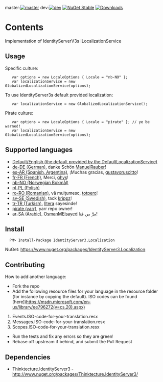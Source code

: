 ﻿master:[![master](https://ci.appveyor.com/api/projects/status/63g2yulmxod35vd1/branch/master?svg=true)](https://ci.appveyor.com/project/JohnKorsnes/identityserver3-contrib-localization/branch/master)
dev:[![dev](https://ci.appveyor.com/api/projects/status/63g2yulmxod35vd1/branch/dev?svg=true)](https://ci.appveyor.com/project/JohnKorsnes/identityserver3-contrib-localization/branch/dev)
[![NuGet Stable](http://img.shields.io/nuget/v/IdentityServer3.Localization.svg?style=flat)](https://www.nuget.org/packages/IdentityServer3.Localization/)
[![Downloads](https://img.shields.io/nuget/dt/IdentityServer3.Localization.svg)](https://www.nuget.org/packages/IdentityServer3.Localization/)

# Contents

Implementation of IdentityServerV3s ILocalizationService


## Usage

Specific culture:
```
   var options = new LocaleOptions { Locale = "nb-NO" };
   var localizationService = new GlobalizedLocalizationService(options);
```

To use IdentityServer3s default provided localization:
```
   var localizationService = new GlobalizedLocalizationService();
```

Pirate culture:
```
   var options = new LocaleOptions { Locale = "pirate" }; // ye be warned!
   var localizationService = new GlobalizedLocalizationService(options);
```


## Supported languages
 * [Default/English (the default provided by the DefaultLocalizationService)](http://johnkors.github.io/IdentityServer3.Contrib.Localization/#/Default)  
 * [de-DE (German)](http://johnkors.github.io/IdentityServer3.Contrib.Localization/#/de-DE), danke Schön [ManuelRauber](https://github.com/ManuelRauber)!
 * [es-AR (Spanish, Argentina)](http://johnkors.github.io/IdentityServer3.Contrib.Localization/#/es-AR), ¡Muchas gracias, [gustavoruscitto](https://github.com/gustavoruscitto)!
 * [fr-FR (French)](http://johnkors.github.io/IdentityServer3.Contrib.Localization/#/fr-FR), Merci, [ghys](https://github.com/ghys)!
 * [nb-NO (Norwegian Bokmål)](http://johnkors.github.io/IdentityServer3.Contrib.Localization/#/nb-NO)
 * [pl-PL (Polish)](http://johnkors.github.io/IdentityServer3.Contrib.Localization/#/pl-PL)
 * [ro-RO (Romanian)](http://johnkors.github.io/IdentityServer3.Contrib.Localization/#/ro-RO), vă mulțumesc, [totpero](https://github.com/totpero)!
 * [sv-SE (Swedish)](http://johnkors.github.io/IdentityServer3.Contrib.Localization/#/de-DE), tack [krippz](https://github.com/krippz)!
 * [tr-TR (Turkish)](http://johnkors.github.io/IdentityServer3.Contrib.Localization/#/tr-TR), [Iltera](https://github.com/iltera) sayesinde!
 * [pirate (yarr)](http://johnkors.github.io/IdentityServer3.Contrib.Localization/#/pirate), yarr repo owner!
 * [ar-SA (Arabic)](http://johnkors.github.io/IdentityServer3.Contrib.Localization/#/ar-SA), [OsmanMElsayed](https://github.com/OsmanMElsayed) مرَّ من هَنا!


## Install

```
  PM> Install-Package IdentityServer3.Localization
```

NuGet:
https://www.nuget.org/packages/IdentityServer3.Localization


## Contributing

How to add another language:

 * Fork the repo
 * Add the following resource files for your language in the resource folder (for instance by copying the default). ISO codes can be found [here])https://msdn.microsoft.com/en-us/library/ee796272(v=cs.20).aspx)

  1. Events.ISO-code-for-your-translation.resx
  2. Messages.ISO-code-for-your-translation.resx
   3. Scopes.ISO-code-for-your-translation.resx

 * Run the tests and fix any errors so they are green!
 * Rebase off upstream if behind, and submit the Pull Request




## Dependencies

 * Thinktecture.IdentityServer3 - http://www.nuget.org/packages/Thinktecture.IdentityServer3/
